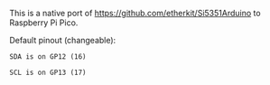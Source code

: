 This is a native port of https://github.com/etherkit/Si5351Arduino to Raspberry Pi Pico.

Default pinout (changeable):

```
SDA is on GP12 (16)

SCL is on GP13 (17)
```
